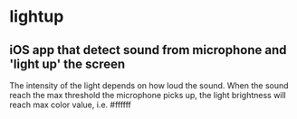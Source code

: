 # lightup

## iOS app that detect sound from microphone and 'light up' the screen

The intensity of the light depends on how loud the sound. When the sound reach the max threshold the microphone picks up, the light brightness will reach max color value, i.e. #ffffff

